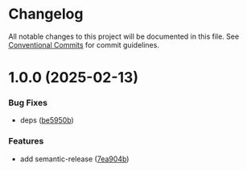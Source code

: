 # Changelog

All notable changes to this project will be documented in this file. See
[Conventional Commits](https://conventionalcommits.org) for commit guidelines.

# 1.0.0 (2025-02-13)


### Bug Fixes

* deps ([be5950b](https://github.com/thavixt/thavixt-scrollbar/commit/be5950bc49cf180aefcf25e0e48dabc3dc280b79))


### Features

* add semantic-release ([7ea904b](https://github.com/thavixt/thavixt-scrollbar/commit/7ea904bf02555ad7e834c0968732f3d4986d3ad7))
